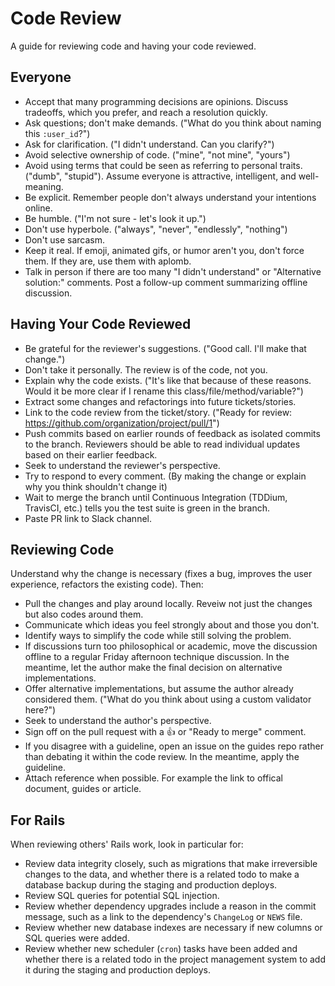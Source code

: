 # Code Review

A guide for reviewing code and having your code reviewed.

## Everyone

* Accept that many programming decisions are opinions. Discuss tradeoffs, which
  you prefer, and reach a resolution quickly.
* Ask questions; don't make demands. ("What do you think about naming this
  `:user_id`?")
* Ask for clarification. ("I didn't understand. Can you clarify?")
* Avoid selective ownership of code. ("mine", "not mine", "yours")
* Avoid using terms that could be seen as referring to personal traits. ("dumb",
  "stupid"). Assume everyone is attractive, intelligent, and well-meaning.
* Be explicit. Remember people don't always understand your intentions online.
* Be humble. ("I'm not sure - let's look it up.")
* Don't use hyperbole. ("always", "never", "endlessly", "nothing")
* Don't use sarcasm.
* Keep it real. If emoji, animated gifs, or humor aren't you, don't force them.
  If they are, use them with aplomb.
* Talk in person if there are too many "I didn't understand" or "Alternative
  solution:" comments. Post a follow-up comment summarizing offline discussion.

## Having Your Code Reviewed

* Be grateful for the reviewer's suggestions. ("Good call. I'll make that
  change.")
* Don't take it personally. The review is of the code, not you.
* Explain why the code exists. ("It's like that because of these reasons. Would
  it be more clear if I rename this class/file/method/variable?")
* Extract some changes and refactorings into future tickets/stories.
* Link to the code review from the ticket/story. ("Ready for review:
  https://github.com/organization/project/pull/1")
* Push commits based on earlier rounds of feedback as isolated commits to the
  branch. Reviewers should be able to read individual updates based on their
  earlier feedback.
* Seek to understand the reviewer's perspective.
* Try to respond to every comment. (By making the change or explain why you
  think shouldn't change it)
* Wait to merge the branch until Continuous Integration (TDDium, TravisCI, etc.)
  tells you the test suite is green in the branch.
* Paste PR link to Slack channel.

## Reviewing Code

Understand why the change is necessary (fixes a bug, improves the user
experience, refactors the existing code). Then:

* Pull the changes and play around locally. Reveiw not just the changes but
  also codes around them.
* Communicate which ideas you feel strongly about and those you don't.
* Identify ways to simplify the code while still solving the problem.
* If discussions turn too philosophical or academic, move the discussion offline
  to a regular Friday afternoon technique discussion. In the meantime, let the
  author make the final decision on alternative implementations.
* Offer alternative implementations, but assume the author already considered
  them. ("What do you think about using a custom validator here?")
* Seek to understand the author's perspective.
* Sign off on the pull request with a :thumbsup: or "Ready to merge" comment.
* If you disagree with a guideline, open an issue on the guides repo rather than
  debating it within the code review. In the meantime, apply the guideline.
* Attach reference when possible. For example the link to offical document,
  guides or article.

## For Rails

When reviewing others' Rails work, look in particular for:

* Review data integrity closely, such as migrations that make irreversible
  changes to the data, and whether there is a related todo to make a database
  backup during the staging and production deploys.
* Review SQL queries for potential SQL injection.
* Review whether dependency upgrades include a reason in the commit message,
  such as a link to the dependency's `ChangeLog` or `NEWS` file.
* Review whether new database indexes are necessary if new columns or SQL
  queries were added.
* Review whether new scheduler (`cron`) tasks have been added and whether there
  is a related todo in the project management system to add it during the
  staging and production deploys.
